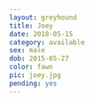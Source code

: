 ```yaml
---
layout: greyhound
title: Joey
date: 2018-05-15
category: available
sex: male
dob: 2015-05-27
color: fawn
pic: joey.jpg
pending: yes
---
```


